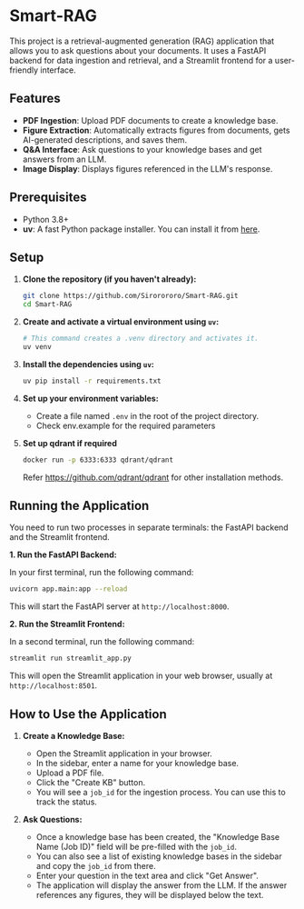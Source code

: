 # Smart-RAG

This project is a retrieval-augmented generation (RAG) application that allows you to ask questions about your documents. It uses a FastAPI backend for data ingestion and retrieval, and a Streamlit frontend for a user-friendly interface.

## Features

-   **PDF Ingestion**: Upload PDF documents to create a knowledge base.
-   **Figure Extraction**: Automatically extracts figures from documents, gets AI-generated descriptions, and saves them.
-   **Q&A Interface**: Ask questions to your knowledge bases and get answers from an LLM.
-   **Image Display**: Displays figures referenced in the LLM's response.

## Prerequisites

-   Python 3.8+
-   **uv**: A fast Python package installer. You can install it from [here](https://github.com/astral-sh/uv).

## Setup

1.  **Clone the repository (if you haven't already):**
    ```bash
    git clone https://github.com/Sirorororo/Smart-RAG.git
    cd Smart-RAG
    ```

2.  **Create and activate a virtual environment using `uv`:**
    ```bash
    # This command creates a .venv directory and activates it.
    uv venv
    ```

3.  **Install the dependencies using `uv`:**
    ```bash
    uv pip install -r requirements.txt
    ```

4.  **Set up your environment variables:**
    -   Create a file named `.env` in the root of the project directory.
    -   Check env.example for the required parameters

5. **Set up qdrant if required**
    ```bash
    docker run -p 6333:6333 qdrant/qdrant
    ```

    Refer https://github.com/qdrant/qdrant for other installation methods.
    

## Running the Application

You need to run two processes in separate terminals: the FastAPI backend and the Streamlit frontend.

**1. Run the FastAPI Backend:**

In your first terminal, run the following command:
```bash
uvicorn app.main:app --reload
```
This will start the FastAPI server at `http://localhost:8000`.

**2. Run the Streamlit Frontend:**

In a second terminal, run the following command:
```bash
streamlit run streamlit_app.py
```
This will open the Streamlit application in your web browser, usually at `http://localhost:8501`.

## How to Use the Application

1.  **Create a Knowledge Base:**
    -   Open the Streamlit application in your browser.
    -   In the sidebar, enter a name for your knowledge base.
    -   Upload a PDF file.
    -   Click the "Create KB" button.
    -   You will see a `job_id` for the ingestion process. You can use this to track the status.

2.  **Ask Questions:**
    -   Once a knowledge base has been created, the "Knowledge Base Name (Job ID)" field will be pre-filled with the `job_id`.
    -   You can also see a list of existing knowledge bases in the sidebar and copy the `job_id` from there.
    -   Enter your question in the text area and click "Get Answer".
    -   The application will display the answer from the LLM. If the answer references any figures, they will be displayed below the text.